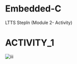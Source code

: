 # Embedded-C
LTTS StepIn (Module 2- Activity)

# ACTIVITY_1
![iii](https://user-images.githubusercontent.com/67961861/126868071-cdda4184-f312-41d8-8636-6fcebf986907.PNG)

